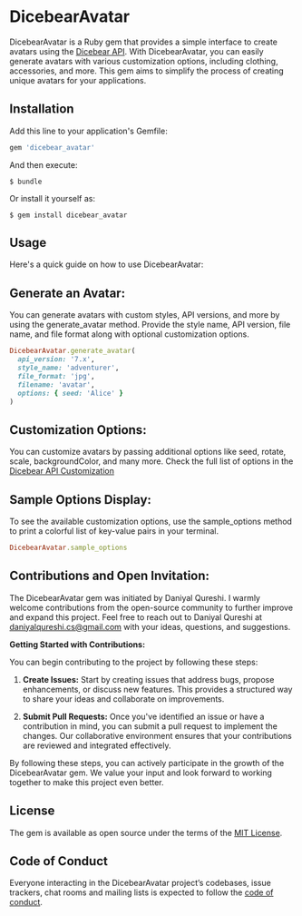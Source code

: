 # DicebearAvatar

DicebearAvatar is a Ruby gem that provides a simple interface to create avatars using the [Dicebear API](https://www.dicebear.com/). With DicebearAvatar, you can easily generate avatars with various customization options, including clothing, accessories, and more. This gem aims to simplify the process of creating unique avatars for your applications.


## Installation

Add this line to your application's Gemfile:

```ruby
gem 'dicebear_avatar'
```

And then execute:

    $ bundle

Or install it yourself as:

    $ gem install dicebear_avatar

## Usage
Here's a quick guide on how to use DicebearAvatar:

## Generate an Avatar: 
You can generate avatars with custom styles, API versions, and more by using the generate_avatar method. Provide the style name, API version, file name, and file format along with optional customization options.
``` ruby
DicebearAvatar.generate_avatar(
  api_version: '7.x',
  style_name: 'adventurer',
  file_format: 'jpg',
  filename: 'avatar',
  options: { seed: 'Alice' }
)
```
## Customization Options:
You can customize avatars by passing additional options like seed, rotate, scale, backgroundColor, and many more. Check the full list of options in the [Dicebear API Customization](https://www.dicebear.com/how-to-use/http-api/)

## Sample Options Display: 
To see the available customization options, use the sample_options method to print a colorful list of key-value pairs in your terminal.

```ruby
DicebearAvatar.sample_options
```

## Contributions and Open Invitation:

The DicebearAvatar gem was initiated by Daniyal Qureshi. I warmly welcome contributions from the open-source community to further improve and expand this project. Feel free to reach out to Daniyal Qureshi at daniyalqureshi.cs@gmail.com with your ideas, questions, and suggestions.

**Getting Started with Contributions:**

You can begin contributing to the project by following these steps:

1. **Create Issues:** Start by creating issues that address bugs, propose enhancements, or discuss new features. This provides a structured way to share your ideas and collaborate on improvements.

2. **Submit Pull Requests:** Once you've identified an issue or have a contribution in mind, you can submit a pull request to implement the changes. Our collaborative environment ensures that your contributions are reviewed and integrated effectively.

By following these steps, you can actively participate in the growth of the DicebearAvatar gem. We value your input and look forward to working together to make this project even better.

## License

The gem is available as open source under the terms of the [MIT License](https://opensource.org/licenses/MIT).

## Code of Conduct

Everyone interacting in the DicebearAvatar project’s codebases, issue trackers, chat rooms and mailing lists is expected to follow the [code of conduct](https://github.com/Daniyal-Qureshi/dicebear_avatar_gem/blob/master/CODE_OF_CONDUCT.md).
